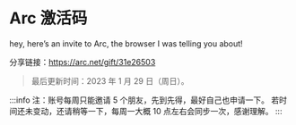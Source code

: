 
# Arc 激活码

hey, here’s an invite to Arc, the browser I was telling you about!

分享链接：https://arc.net/gift/31e26503

> 最后更新时间：2023 年 1 月 29 日（周日）。

:::info
注：账号每周只能邀请 5 个朋友，先到先得，最好自己也申请一下。
若时间还未变动，还请稍等一下，每周一大概 10 点左右会同步一次，感谢理解。
:::